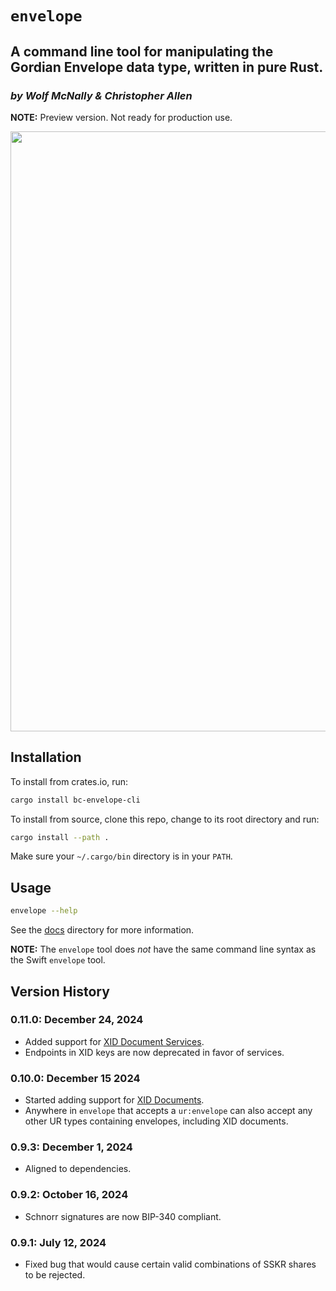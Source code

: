 # `envelope`

## A command line tool for manipulating the Gordian Envelope data type, written in pure Rust.

<!--Guidelines: https://github.com/BlockchainCommons/secure-template/wiki -->

### _by Wolf McNally & Christopher Allen_

**NOTE:** Preview version. Not ready for production use.

<img src="images/envelope-rust-screen.jpg" width=960>

## Installation

To install from crates.io, run:

```bash
cargo install bc-envelope-cli
```

To install from source, clone this repo, change to its root directory and run:

```bash
cargo install --path .
```

Make sure your `~/.cargo/bin` directory is in your `PATH`.

## Usage

```bash
envelope --help
```

See the [docs](docs/README.md) directory for more information.

**NOTE:** The `envelope` tool does *not* have the same command line syntax as the Swift `envelope` tool.

## Version History

### 0.11.0: December 24, 2024

- Added support for [XID Document Services](docs/XID.md).
- Endpoints in XID keys are now deprecated in favor of services.

### 0.10.0: December 15 2024

- Started adding support for [XID Documents](docs/XID.md).
- Anywhere in `envelope` that accepts a `ur:envelope` can also accept any other UR types containing envelopes, including XID documents.

### 0.9.3: December 1, 2024

- Aligned to dependencies.

### 0.9.2: October 16, 2024

- Schnorr signatures are now BIP-340 compliant.

### 0.9.1: July 12, 2024

- Fixed bug that would cause certain valid combinations of SSKR shares to be rejected.
